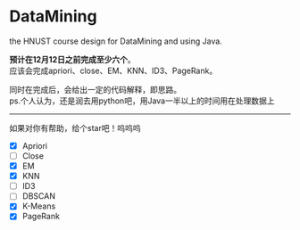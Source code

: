 # DataMining
the HNUST course design for DataMining and using Java.  

**预计在12月12日之前完成至少六个**。  
应该会完成apriori、close、EM、KNN、ID3、PageRank。  

同时在完成后，会给出一定的代码解释，即思路。  
ps.个人认为，还是润去用python吧，用Java一半以上的时间用在处理数据上  


---
如果对你有帮助，给个star吧！呜呜呜

- [X] Apriori
- [ ] Close
- [X] EM
- [X] KNN
- [ ] ID3
- [ ] DBSCAN
- [X] K-Means
- [X] PageRank
